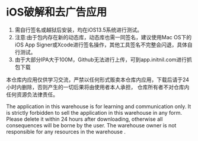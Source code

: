 # iOS破解和去广告应用
1. 需自行签名或越狱后安装，均在iOS13.5系统进行测试。
2. 注意:由于包内存在新的动态库，动态库也需一同签名，建议使用Mac OS下的iOS App Signer或Xcode进行签名操作，其他工具签名不完整会闪退，具体自行测试。
3. 由于大部分IPA大于100M，Github无法进行上传，可到app.initnil.com进行抓包下载

本仓库内应用仅供学习交流，严禁以任何形式贩卖本仓库内应用，下载后请于24小时内删除，否则产生的一切后果将由使用者本人承担， 仓库所有者不对仓库内任何资源负法律责任。

The application in this warehouse is for learning and communication only. It is strictly forbidden to sell the application in this warehouse in any form. Please delete it within 24 hours after downloading, otherwise all consequences will be borne by the user. The warehouse owner is not responsible for any resources in the warehouse .
